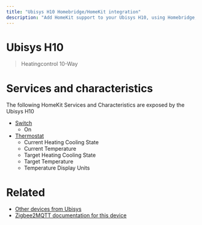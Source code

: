 ```yaml
---
title: "Ubisys H10 Homebridge/HomeKit integration"
description: "Add HomeKit support to your Ubisys H10, using Homebridge, Zigbee2MQTT and homebridge-z2m."
---
```

<!---
This file has been GENERATED using src/docgen/docgen.ts
DO NOT EDIT THIS FILE MANUALLY!
-->
# Ubisys H10
> Heatingcontrol 10-Way


# Services and characteristics
The following HomeKit Services and Characteristics are exposed by
the Ubisys H10

* [Switch](../../switch.md)
  * On
* [Thermostat](../../climate.md)
  * Current Heating Cooling State
  * Current Temperature
  * Target Heating Cooling State
  * Target Temperature
  * Temperature Display Units


# Related
* [Other devices from Ubisys](../index.md#ubisys)
* [Zigbee2MQTT documentation for this device](https://www.zigbee2mqtt.io/devices/H10.html)